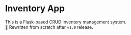 # Inventory App

This is a Flask-based CRUD inventory management system.  
🚧 Rewritten from scratch after `v1.0` release.